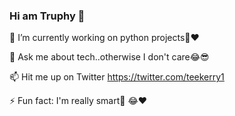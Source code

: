 ### Hi am Truphy 👋  



 🔭 I’m currently working on python projects🐍❤️  
 
  💬 Ask me about tech..otherwise I don't care😂😎  
  
  📫 Hit me up on Twitter https://twitter.com/teekerry1  
  
  ⚡ Fun fact: I'm really smart🧠 😂❤

